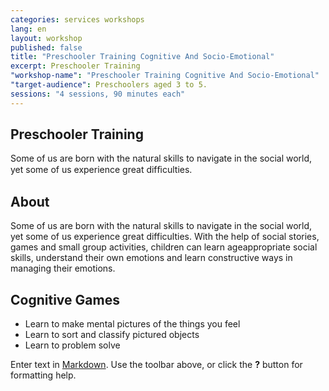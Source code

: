 ```yaml
---
categories: services workshops
lang: en
layout: workshop
published: false
title: "Preschooler Training Cognitive And Socio-Emotional"
excerpt: Preschooler Training
"workshop-name": "Preschooler Training Cognitive And Socio-Emotional"
"target-audience": Preschoolers aged 3 to 5.
sessions: "4 sessions, 90 minutes each"
---
```


## Preschooler Training 
Some of us are born with the natural skills to navigate in the social world, yet 
some of us experience great difﬁculties.
## About
Some of us are born with the natural skills to navigate in the social world, yet some of
us experience great difficulties.
With the help of social stories, games and small group activities, children can learn ageappropriate
social skills, understand their own emotions and learn constructive ways in
managing their emotions.
## Cognitive Games
- Learn to make mental pictures of the things you feel
- Learn to sort and classify pictured objects
- Learn to problem solve


Enter text in [Markdown](http://daringfireball.net/projects/markdown/). Use the toolbar above, or click the **?** button for formatting help.
